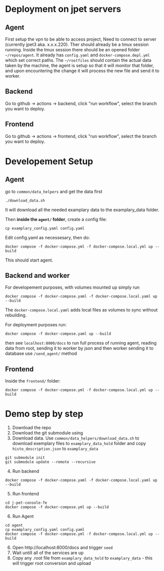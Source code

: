 # Deployment on jpet servers

## Agent

First setup the vpn to be able to access project,
Need to connect to server (currently jpet3 aka. x.x.x.220).
Ther should already be a tmux session running.
Inside the tmux session there should be an opened folder `~/repos/agent`.
It already has `config.yaml` and `docker-compose.depl.yml` which set correct paths.
The `~/rootfiles` should contain the actual data taken by the machine, the agent is setup so that it will monitor that folder, and upon encountering the change it will process the new file and send it to worker.

## Backend

Go to github -> actions -> backend, click "run workflow", select the branch you want to deploy.

## Frontend

Go to github -> actions -> frontend, click "run workflow", select the branch you want to deploy.


# Developement Setup

## Agent
go to `common/data_helpers` and get the data first


```
./download_data.sh
```

It will download all the needed examplary data to the examplary_data folder.

Then **inside the ``agent/`` folder**, create a config file:

```
cp examplary_config.yaml config.yaml
```

Edit config.yaml as necessesary, then do:

```
docker compose -f docker-compose.yml -f docker-compose.local.yml up --build
```

This should start agent.

## Backend and worker

For developement purposes, with volumes mounted up simply run

```
docker compose -f docker-compose.yaml -f docker-compose.local.yaml up --build
```

The `docker-compose.local.yaml` adds local files as volumes to sync without rebuilding.

For deployment purposes run:

```
docker compose -f docker-compose.yaml up --build
```

then see `localhost:8000/docs`
to run full process of running agent, reading data from root, sending it to worker by json and then worker sending it to database use `/send_agent/` method

## Frontend

Inside the `frontend/` folder:

```
docker compose -f docker-compose.yml -f docker-compose.local.yml up --build
```

# Demo step by step

1. Download the repo
2. Download the git submodule using
3. Download data. Use `common/data_helpers/download_data.sh` to download exemplary files to `examplary_data_hold` folder and copy `histo_description.json` to `examplary_data`

```
git submodule init
git submodule update --remote --recursive

```

4. Run backend


```
docker compose -f docker-compose.yaml -f docker-compose.local.yaml up --build
```

5. Run frontend

```
cd j-pet-console-fe
docker compose -f docker-compose.yml up --build
```

6. Run Agent

```
cd agent
cp examplary_config.yaml config.yaml
docker compose -f docker-compose.yml -f docker-compose.local.yml up --build

```

6. Open http://localhost:8000/docs and trigger `seed`
7. Wait untill all of the services are up
8. Copy any .root file from `examplary_data_hold` to `examplary_data` - this will trigger root conversion and upload

